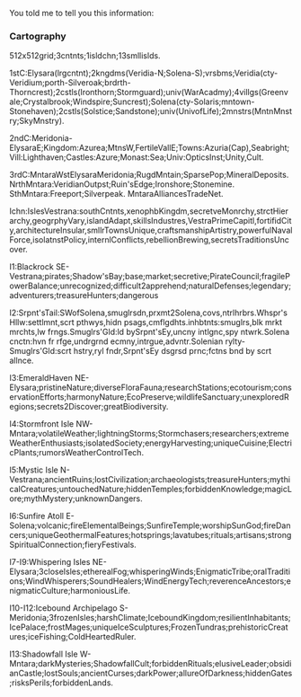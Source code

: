 You told me to tell you this information:


### Cartography


512x512grid;3cntnts;1isldchn;13smllislds.

1stC:Elysara(lrgcntnt);2kngdms(Veridia-N;Solena-S);vrsbms;Veridia(cty-Veridium;porth-Silveroak;brdrth- Thorncrest);2cstls(Ironthorn;Stormguard);univ(WarAcadmy);4villgs(Greenvale;Crystalbrook;Windspire;Suncrest);Solena(cty-Solaris;mntown-Stonehaven);2cstls(Solstice;Sandstone);univ(UnivofLife);2mnstrs(MntnMnstry;SkyMnstry).



2ndC:Meridonia-ElysaraE;Kingdom:Azurea;MtnsW,FertileVallE;Towns:Azuria(Cap),Seabright;Vill:Lighthaven;Castles:Azure;Monast:Sea;Univ:OpticsInst;Unity,Cult.



3rdC:MntaraWstElysaraMeridonia;RugdMntain;SparsePop;MineralDeposits. NrthMntara:VeridianOutpst;Ruin'sEdge;Ironshore;Stonemine. SthMntara:Freeport;Silverpeak. MntaraAlliancesTradeNet.



Ichn:IslesVestrana:southCntnts,xenophbKingdm,secretveMonrchy,strctHierarchy,geogrphyVary,islandAdapt,skillsIndustres,VestraPrimeCapitl,fortifidCity,architectureInsular,smllrTownsUnique,craftsmanshipArtistry,powerfulNavalForce,isolatnstPolicy,internlConflicts,rebellionBrewing,secretsTraditionsUncover.



I1:Blackrock SE-Vestrana;pirates;Shadow'sBay;base;market;secretive;PirateCouncil;fragilePowerBalance;unrecognized;difficult2apprehend;naturalDefenses;legendary;adventurers;treasureHunters;dangerous



I2:Srpnt'sTail:SWofSolena,smuglrsdn,prxmt2Solena,covs,ntrlhrbrs.Whspr'sHllw:settlmnt,scrt pthwys,hidn psags,cmflgdhts.inhbtnts:smuglrs,blk mrkt mrchts,lw frngs.Smuglrs'Gld:ld bySrpnt'sEy,uncny intlgnc,spy ntwrk.Solena cnctn:hvn fr rfge,undrgrnd ecmny,intrgue,advntr.Solenian rylty-Smuglrs'Gld:scrt hstry,ryl fndr,Srpnt'sEy dsgrsd prnc;fctns bnd by scrt allnce.



I3:EmeraldHaven NE-Elysara;pristineNature;diverseFloraFauna;researchStations;ecotourism;conservationEfforts;harmonyNature;EcoPreserve;wildlifeSanctuary;unexploredRegions;secrets2Discover;greatBiodiversity.



I4:Stormfront Isle NW-Mntara;volatileWeather;lightningStorms;Stormchasers;researchers;extremeWeatherEnthusiasts;isolatedSociety;energyHarvesting;uniqueCuisine;ElectricPlants;rumorsWeatherControlTech.



I5:Mystic Isle N-Vestrana;ancientRuins;lostCivilization;archaeologists;treasureHunters;mythicalCreatures;untouchedNature;hiddenTemples;forbiddenKnowledge;magicLore;mythMystery;unknownDangers.



I6:Sunfire Atoll E-Solena;volcanic;fireElementalBeings;SunfireTemple;worshipSunGod;fireDancers;uniqueGeothermalFeatures;hotsprings;lavatubes;rituals;artisans;strongSpiritualConnection;fieryFestivals.



I7-I9:Whispering Isles NE-Elysara;3closeIsles;etherealFog;whisperingWinds;EnigmaticTribe;oralTraditions;WindWhisperers;SoundHealers;WindEnergyTech;reverenceAncestors;enigmaticCulture;harmoniousLife.



I10-I12:Icebound Archipelago S-Meridonia;3frozenIsles;harshClimate;IceboundKingdom;resilientInhabitants;IcePalace;frostMages;uniqueIceSculptures;FrozenTundras;prehistoricCreatures;iceFishing;ColdHeartedRuler.



I13:Shadowfall Isle W-Mntara;darkMysteries;ShadowfallCult;forbiddenRituals;elusiveLeader;obsidianCastle;lostSouls;ancientCurses;darkPower;allureOfDarkness;hiddenGates;risksPerils;forbiddenLands.
